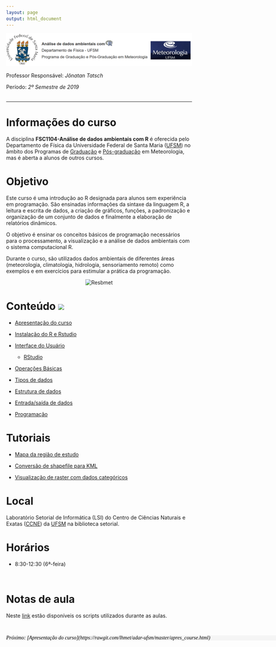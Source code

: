 ```yaml
---
layout: page
output: html_document
---
```


<p align="center">
  <img src="figs/adar.png" alt="Resbmet"/>
</p>

Professor Responsável: *Jônatan Tatsch*

Período: *2º Semestre de 2019*
<br/> 
<br/>

- - -

# Informações do curso

A disciplina **FSC1104-Análise de dados ambientais com R** é oferecida pelo Departamento de Física da Universidade Federal de Santa Maria ([UFSM](http://site.ufsm.br/)) no âmbito dos Programas de [Graduação](http://w3.ufsm.br/meteorologia/) e [Pós-graduação](http://w3.ufsm.br/meteorologia/pos/index.php) em Meteorologia, mas é aberta a alunos de outros cursos.

# Objetivo

Este curso é uma introdução ao R designada para alunos sem experiência em programação. São ensinadas informações da sintaxe da linguagem R, a leitura e escrita de dados, a criação de gráficos, funções, a padronização e organização de um conjunto de dados e finalmente a elaboração de relatórios dinâmicos.

O objetivo é ensinar os conceitos básicos de programação necessários para o processamento, a visualização e a análise de dados ambientais com o sistema computacional R. 

Durante o curso, são utilizados dados ambientais de diferentes áreas (meteorologia, climatologia, hidrologia, sensoriamento remoto) como exemplos e em exercícios para estimular a prática da programação.



<p align="center">
  <img src="https://media.giphy.com/media/vuWHlxaVPvyP6/giphy.gif" alt="Resbmet"/>
</p>

# Conteúdo ![](http://www.textfiles.com/underconstruction/HeHeartlandPark2601underconstructionbar9.gif)

- [Apresentação do curso](https://rawgit.com/lhmet/adar-ufsm/master/apres_course.html)

- [Instalação do R e Rstudio](https://rawgit.com/lhmet/adar-ufsm/master/1_Rinstall.html)

- [Interface do Usuário](https://rawgit.com/lhmet/adar-ufsm/master/2_InterfaceUsuario.html)
    - [RStudio](https://rawgit.com/lhmet/adar-ufsm/master/A2_rstudio.nb.html)

- [Operações Básicas](https://rawgit.com/lhmet/adar-ufsm/master/3_OperacoesBasicas.html)

- [Tipos de dados](https://rawgit.com/lhmet/adar-ufsm/master/4_TiposDeDados.html)

- [Estrutura de dados](https://rawgit.com/lhmet/adar-ufsm/master/5_EstruturaDeDados.html)

- [Entrada/saída de dados](https://rawgit.com/lhmet/adar-ufsm/master/6_EntradaDeDados.html)

- [Programação](https://rawgit.com/lhmet/adar-ufsm/master/7_Programacao.html)


# Tutoriais

- [Mapa da região de estudo](https://rawgit.com/lhmet/adar-ufsm/master/mapa_loc.nb.html)

- [Conversão de shapefile para KML](https://rawgit.com/lhmet/adar-ufsm/master/shapefile2kml.nb.html)

- [Visualização de raster com dados categóricos](https://rawgit.com/lhmet/adar-ufsm/master/plot-dados-categ-raster.html)

# Local

Laboratório Setorial de Informática (LSI) do Centro de Ciências Naturais e Exatas ([CCNE](http://w3.ufsm.br/ccne/)) da [UFSM](http://site.ufsm.br/) na biblioteca setorial.

# Horários

- 8:30-12:30 (6ª-feira)

<br/> 

# Notas de aula

Neste [link](https://www.dropbox.com/sh/9pmeuj36r0odcdl/AAB9_zxFaCrHDtDMDCJliy_Ea?dl=0) estão disponíveis os scripts utilizados durante as aulas.

<br/> 

<p style="font-family: verdana; font-size: 14px; font-style: italic; background: whitesmoke; color: black; line-height: 14px;width: 900px;"> Próximo: [Apresentação do curso](https://rawgit.com/lhmet/adar-ufsm/master/apres_course.html)</p> 




 
 
